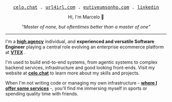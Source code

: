 <p align="center">
  <samp>
    <a href="https://celo.chat">celo.chat</a> .
    <a href="https://url4irl.com">url4irl.com</a> .
    <a href="https://eutiveumsonho.com">eutiveumsonho.com</a> .
    <a href="https://linkedin.com/in/marcelovicentegc">linkedin</a>
  </samp>
</p>

<p align="center">Hi, I'm Marcelo 🤗</p>
<p align="center"><i>"Master of none, but oftentimes better than a master of one"</i></p>

---


I'm a [**high agency**](https://www.highagency.com/) individual, and **experienced and versatile Software Engineer** playing a central role evolving an enterprise ecommerce platform at [**VTEX**](https://vtex.com) .

I'm used to build end-to-end systems, from agentic systems to complex backend services, infrastructure and good looking front-ends. Visit my website at [**celo.chat**](https://celo.chat) to learn more about my skills and projects.

When I'm not writing code or managing my own infrastructure - [**where I offer some services**](https://url4irl.com) -, you'll find me immersing myself in sports or spending quality time with friends.
